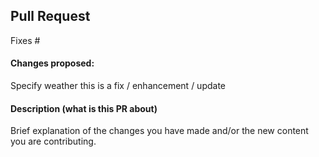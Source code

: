 ## Pull Request

Fixes #

#### Changes proposed:

Specify weather this is a fix / enhancement / update

#### Description (what is this PR about)

Brief explanation of the changes you have made and/or the new content you are contributing.

